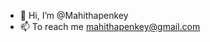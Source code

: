 - 👋 Hi, I’m @Mahithapenkey
- 📫 To reach me mahithapenkey@gmail.com



<!---
Mahithapenkey/Mahithapenkey is a ✨ special ✨ repository because its `README.md` (this file) appears on your GitHub profile.
You can click the Preview link to take a look at your changes.
--->
